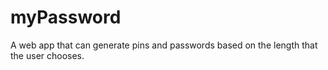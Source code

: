 # myPassword
A web app that can generate pins and passwords based on the length that the user chooses.

